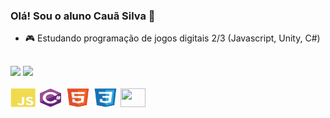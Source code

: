 ### Olá! Sou o aluno Cauã Silva 👋
- 🎮 Estudando programação de jogos digitais 2/3 (Javascript, Unity, C#)

##

<div style="display: inline_block">
  <img height="160em" src="https://github-readme-stats.vercel.app/api?username=CauaSilva28&show_icons=true&theme=dark" />
  <img height="160em" src="https://github-readme-stats.vercel.app/api/top-langs/?username=CauaSilva28&langs_count=8&theme=dark" />
</div>
<br>
<div style="display: inline_block">
  <img align="center" height="30" width="40" src="https://raw.githubusercontent.com/devicons/devicon/master/icons/javascript/javascript-plain.svg" />
  <img align="center" height="30" width="40" src="https://raw.githubusercontent.com/devicons/devicon/master/icons/csharp/csharp-original.svg" />
  <img align="center" height="30" width="40" src="https://raw.githubusercontent.com/devicons/devicon/master/icons/html5/html5-original.svg" />
  <img align="center" height="30" width="40" src="https://raw.githubusercontent.com/devicons/devicon/master/icons/css3/css3-original.svg" />
  <img align="center" height="30" width="40" src="https://cdn.jsdelivr.net/gh/devicons/devicon/icons/unity/unity-original.svg" />
</div>
